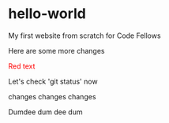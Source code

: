 # hello-world

My first website from scratch for Code Fellows

Here are some more changes

<p style="color: red;">Red text</p>

Let's check 'git status' now

changes changes changes

Dumdee dum dee dum